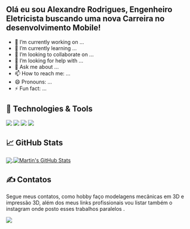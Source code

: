 
## Olá eu sou Alexandre Rodrigues, Engenheiro Eletricista buscando uma nova Carreira no desenvolvimento Mobile!
- 🔭 I’m currently working on ...
- 🌱 I’m currently learning ...
- 👯 I’m looking to collaborate on ...
- 🤔 I’m looking for help with ...
- 💬 Ask me about ...
- 📫 How to reach me: ...
- 😄 Pronouns: ...
- ⚡ Fun fact: ...

## 🔧 Technologies & Tools
![](https://img.shields.io/badge/Code-Flutter-9cf?style=flat-square&logo=Flutter&logoColor=white)
![](https://img.shields.io/badge/Code-%20Dart-9cf?style=flat-square&logo=Dart&logoColor=white)
![](https://img.shields.io/badge/Code-%20JavaScript-9cf?style=flat-square&logo=javascript&logoColor=white)
![](https://img.shields.io/badge/Tools-%20SQL%20Server-9cf?style=flat-square&logo=MicrosoftSqlServer&logoColor=white)


## &#x1f4c8; GitHub Stats

<a href="https://github.com/MartinHeinz/MartinHeinz">
  <img align="center" src="https://github-readme-stats.vercel.app/api/top-langs/?username=AlexandreSkal&hide=java,html,tex&title_color=ffffff&text_color=c9cacc&icon_color=2bbc8a&bg_color=1d1f21&langs_count=3" />
</a>
<a href="https://github.com/MartinHeinz/MartinHeinz">
  <img align="center" src="https://github-readme-stats.vercel.app/api?username=AlexandreSkal&show_icons=true&line_height=27&count_private=true&title_color=ffffff&text_color=c9cacc&icon_color=2bbc8a&bg_color=1d1f21" alt="Martin's GitHub Stats" />
</a>


## &#x270d; Contatos

Segue meus contatos, como hobby faço modelagens mecânicas em 3D e impressão 3D, além dos meus links profissionais vou listar também o instagram onde posto esses trabalhos paralelos .

<a href="https://www.linkedin.com/in/rafaella-ballerini-45875016a" target="_blank"><img src="https://img.shields.io/badge/-LinkedIn-%230077B5?style=for-the-badge&logo=linkedin&logoColor=white" target="_blank"></a> 
